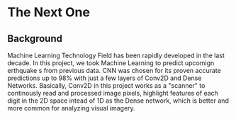 # The Next One

## Background
Machine Learning Technology Field has been rapidly developed in the last decade.  In this project, we took Machine Learning to predict upcomign erthquake s from previous data. CNN was chosen for its proven accurate predictions up to 98% with just a few layers of Conv2D and Dense Networks. Basically, Conv2D in this project works as a "scanner" to continously read and processed image pixels, highlight features of each digit in the 2D space intead of 1D as the Dense network, which is better and more common for analyzing visual imagery.
